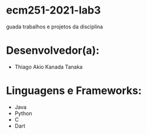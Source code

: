 # ecm251-2021-lab3
guada trabalhos e projetos da disciplina

# Desenvolvedor(a):
- Thiago Akio Kanada Tanaka

# Linguagens e Frameworks: 
- Java
- Python
- C
- Dart
